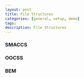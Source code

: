```yaml
---
layout: post
title: File Structures
categories: [general, setup, demo]
tags:
description: File Structures
---
```


<h3>SMACCS</h3>




<h3>OOCSS</h3>




<h3>BEM</h3>
